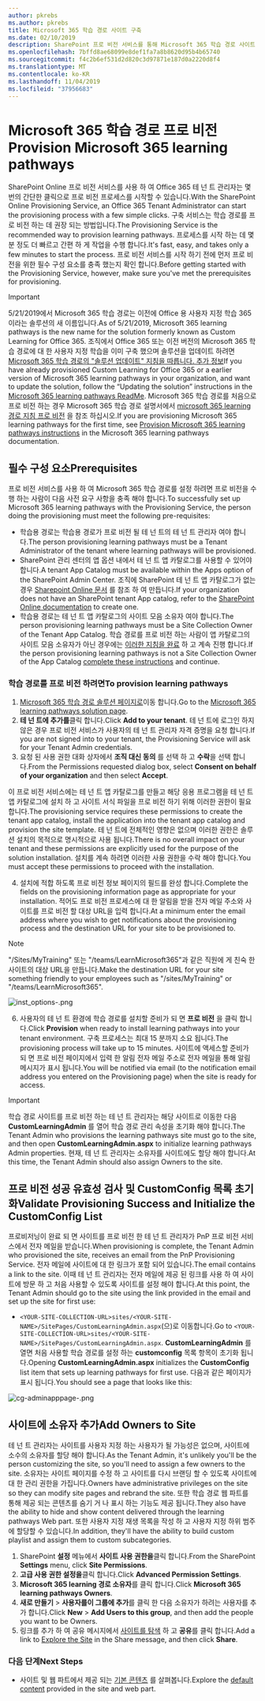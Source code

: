 ```yaml
---
author: pkrebs
ms.author: pkrebs
title: Microsoft 365 학습 경로 사이트 구축
ms.date: 02/10/2019
description: SharePoint 프로 비전 서비스를 통해 Microsoft 365 학습 경로 사이트 프로 비전
ms.openlocfilehash: 7bffd8ae68099e8def1fa7a8b8620d95b4b65740
ms.sourcegitcommit: f4c2b6ef531d2d820c3d97871e187d0a2220d8f4
ms.translationtype: MT
ms.contentlocale: ko-KR
ms.lasthandoff: 11/04/2019
ms.locfileid: "37956683"
---
```

# <a name="provision-microsoft-365-learning-pathways"></a><span data-ttu-id="00d80-103">Microsoft 365 학습 경로 프로 비전</span><span class="sxs-lookup"><span data-stu-id="00d80-103">Provision Microsoft 365 learning pathways</span></span>

<span data-ttu-id="00d80-104">SharePoint Online 프로 비전 서비스를 사용 하 여 Office 365 테 넌 트 관리자는 몇 번의 간단한 클릭으로 프로 비전 프로세스를 시작할 수 있습니다.</span><span class="sxs-lookup"><span data-stu-id="00d80-104">With the SharePoint Online Provisioning Service, an Office 365 Tenant Administrator can start the provisioning process with a few simple clicks.</span></span> <span data-ttu-id="00d80-105">구축 서비스는 학습 경로를 프로 비전 하는 데 권장 되는 방법입니다.</span><span class="sxs-lookup"><span data-stu-id="00d80-105">The Provisioning Service is the recommended way to provision learning pathways.</span></span> <span data-ttu-id="00d80-106">프로세스를 시작 하는 데 몇 분 정도 더 빠르고 간편 하 게 작업을 수행 합니다.</span><span class="sxs-lookup"><span data-stu-id="00d80-106">It's fast, easy, and takes only a few minutes to start the process.</span></span> <span data-ttu-id="00d80-107">프로 비전 서비스를 시작 하기 전에 먼저 프로 비전을 위한 필수 구성 요소를 충족 했는지 확인 합니다.</span><span class="sxs-lookup"><span data-stu-id="00d80-107">Before getting started with the Provisioning Service, however, make sure you've met the prerequisites for provisioning.</span></span>

> [!IMPORTANT]
> <span data-ttu-id="00d80-108">5/21/2019에서 Microsoft 365 학습 경로는 이전에 Office 용 사용자 지정 학습 365 이라는 솔루션의 새 이름입니다.</span><span class="sxs-lookup"><span data-stu-id="00d80-108">As of 5/21/2019, Microsoft 365 learning pathways is the new name for the solution formerly known as Custom Learning for Office 365.</span></span> <span data-ttu-id="00d80-109">조직에서 Office 365 또는 이전 버전의 Microsoft 365 학습 경로에 대 한 사용자 지정 학습을 이미 구축 했으며 솔루션을 업데이트 하려면 [Microsoft 365 학습 경로의 "솔루션 업데이트" 지침을 따릅니다. 추가 정보](https://github.com/pnp/custom-learning-office-365)</span><span class="sxs-lookup"><span data-stu-id="00d80-109">If you have already provisioned Custom Learning for Office 365 or a earlier version of Microsoft 365 learning pathways in your organization, and want to update the solution, follow the “Updating the solution” instructions in the [Microsoft 365 learning pathways ReadMe](https://github.com/pnp/custom-learning-office-365).</span></span> <span data-ttu-id="00d80-110">Microsoft 365 학습 경로를 처음으로 프로 비전 하는 경우 Microsoft 365 학습 경로 설명서에서 [microsoft 365 learning 경로 지침 프로 비전]( https://docs.microsoft.com/en-us/office365/customlearning/custom_provision) 을 참조 하십시오.</span><span class="sxs-lookup"><span data-stu-id="00d80-110">If you are provisioning Microsoft 365 learning pathways for the first time, see [Provision Microsoft 365 learning pathways instructions]( https://docs.microsoft.com/en-us/office365/customlearning/custom_provision) in the Microsoft 365 learning pathways documentation.</span></span>  

## <a name="prerequisites"></a><span data-ttu-id="00d80-111">필수 구성 요소</span><span class="sxs-lookup"><span data-stu-id="00d80-111">Prerequisites</span></span>
 
<span data-ttu-id="00d80-112">프로 비전 서비스를 사용 하 여 Microsoft 365 학습 경로를 설정 하려면 프로 비전을 수행 하는 사람이 다음 사전 요구 사항을 충족 해야 합니다.</span><span class="sxs-lookup"><span data-stu-id="00d80-112">To successfully set up Microsoft 365 learning pathways with the Provisioning Service, the person doing the provisioning must meet the following pre-requisites:</span></span> 
 
- <span data-ttu-id="00d80-113">학습용 경로는 학습용 경로가 프로 비전 될 테 넌 트의 테 넌 트 관리자 여야 합니다.</span><span class="sxs-lookup"><span data-stu-id="00d80-113">The person provisioning learning pathways must be a Tenant Administrator of the tenant where learning pathways will be provisioned.</span></span>  
- <span data-ttu-id="00d80-114">SharePoint 관리 센터의 앱 옵션 내에서 테 넌 트 앱 카탈로그를 사용할 수 있어야 합니다.</span><span class="sxs-lookup"><span data-stu-id="00d80-114">A tenant App Catalog must be available within the Apps option of the SharePoint Admin Center.</span></span> <span data-ttu-id="00d80-115">조직에 SharePoint 테 넌 트 앱 카탈로그가 없는 경우 [Sharepoint Online 문서](https://docs.microsoft.com/en-us/sharepoint/use-app-catalog) 를 참조 하 여 만듭니다.</span><span class="sxs-lookup"><span data-stu-id="00d80-115">If your organization does not have an SharePoint tenant App catalog, refer to the [SharePoint Online documentation](https://docs.microsoft.com/en-us/sharepoint/use-app-catalog) to create one.</span></span>  
- <span data-ttu-id="00d80-116">학습용 경로는 테 넌 트 앱 카탈로그의 사이트 모음 소유자 여야 합니다.</span><span class="sxs-lookup"><span data-stu-id="00d80-116">The person provisioning learning pathways must be a Site Collection Owner of the Tenant App Catalog.</span></span> <span data-ttu-id="00d80-117">학습 경로를 프로 비전 하는 사람이 앱 카탈로그의 사이트 모음 소유자가 아닌 경우에는 [이러한 지침을 완료](addappadmin.md) 하 고 계속 진행 합니다.</span><span class="sxs-lookup"><span data-stu-id="00d80-117">If the person provisioning learning pathways is not a Site Collection Owner of the App Catalog [complete these instructions](addappadmin.md) and continue.</span></span> 

### <a name="to-provision-learning-pathways"></a><span data-ttu-id="00d80-118">학습 경로를 프로 비전 하려면</span><span class="sxs-lookup"><span data-stu-id="00d80-118">To provision learning pathways</span></span>

1. <span data-ttu-id="00d80-119">[Microsoft 365 학습 경로 솔루션 페이지로](https://provisioning.sharepointpnp.com/details/3df8bd55-b872-4c9d-88e3-6b2f05344239)이동 합니다.</span><span class="sxs-lookup"><span data-stu-id="00d80-119">Go to the [Microsoft 365 learning pathways solution page](https://provisioning.sharepointpnp.com/details/3df8bd55-b872-4c9d-88e3-6b2f05344239).</span></span>
2. <span data-ttu-id="00d80-120">**테 넌 트에 추가를**클릭 합니다.</span><span class="sxs-lookup"><span data-stu-id="00d80-120">Click **Add to your tenant**.</span></span> <span data-ttu-id="00d80-121">테 넌 트에 로그인 하지 않은 경우 프로 비전 서비스가 사용자의 테 넌 트 관리자 자격 증명을 요청 합니다.</span><span class="sxs-lookup"><span data-stu-id="00d80-121">If you are not signed into to your tenant, the Provisioning Service will ask for your Tenant Admin credentials.</span></span> 
3. <span data-ttu-id="00d80-122">요청 된 사용 권한 대화 상자에서 **조직 대신 동의** 를 선택 하 고 **수락**을 선택 합니다.</span><span class="sxs-lookup"><span data-stu-id="00d80-122">From the Permissions requested dialog box, select **Consent on behalf of your organization** and then select **Accept**.</span></span>

<span data-ttu-id="00d80-123">이 프로 비전 서비스에는 테 넌 트 앱 카탈로그를 만들고 해당 응용 프로그램을 테 넌 트 앱 카탈로그에 설치 하 고 사이트 서식 파일을 프로 비전 하기 위해 이러한 권한이 필요 합니다.</span><span class="sxs-lookup"><span data-stu-id="00d80-123">The provisioning service requires these permissions to create the tenant app catalog, install the application into the tenant app catalog and provision the site template.</span></span> <span data-ttu-id="00d80-124">테 넌 트에 전체적인 영향은 없으며 이러한 권한은 솔루션 설치의 목적으로 명시적으로 사용 됩니다.</span><span class="sxs-lookup"><span data-stu-id="00d80-124">There is no overall impact on your tenant and these permissions are explicitly used for the purpose of the solution installation.</span></span> <span data-ttu-id="00d80-125">설치를 계속 하려면 이러한 사용 권한을 수락 해야 합니다.</span><span class="sxs-lookup"><span data-stu-id="00d80-125">You must accept these permissions to proceed with the installation.</span></span>

4. <span data-ttu-id="00d80-126">설치에 적합 하도록 프로 비전 정보 페이지의 필드를 완성 합니다.</span><span class="sxs-lookup"><span data-stu-id="00d80-126">Complete the fields on the provisioning information page as appropriate for your installation.</span></span> <span data-ttu-id="00d80-127">적어도 프로 비전 프로세스에 대 한 알림을 받을 전자 메일 주소와 사이트를 프로 비전 할 대상 URL을 입력 합니다.</span><span class="sxs-lookup"><span data-stu-id="00d80-127">At a minimum enter the email address where you wish to get notifications about the provisioning process and the destination URL for your site to be provisioned to.</span></span>  
> [!NOTE]
> <span data-ttu-id="00d80-128">"/Sites/MyTraining" 또는 "/teams/LearnMicrosoft365"과 같은 직원에 게 친숙 한 사이트의 대상 URL을 만듭니다.</span><span class="sxs-lookup"><span data-stu-id="00d80-128">Make the destination URL for your site something friendly to your employees such as "/sites/MyTraining" or "/teams/LearnMicrosoft365".</span></span>

![inst_options-.png](media/inst_options.png)

6. <span data-ttu-id="00d80-130">사용자의 테 넌 트 환경에 학습 경로를 설치할 준비가 되 면 **프로 비전** 을 클릭 합니다.</span><span class="sxs-lookup"><span data-stu-id="00d80-130">Click **Provision** when ready to install learning pathways into your tenant environment.</span></span>  <span data-ttu-id="00d80-131">구축 프로세스는 최대 15 분까지 소요 됩니다.</span><span class="sxs-lookup"><span data-stu-id="00d80-131">The provisioning process will take up to 15 minutes.</span></span> <span data-ttu-id="00d80-132">사이트에 액세스할 준비가 되 면 프로 비전 페이지에서 입력 한 알림 전자 메일 주소로 전자 메일을 통해 알림 메시지가 표시 됩니다.</span><span class="sxs-lookup"><span data-stu-id="00d80-132">You will be notified via email (to the notification email address you entered on the Provisioning page) when the site is ready for access.</span></span> 

> [!IMPORTANT]
> <span data-ttu-id="00d80-133">학습 경로 사이트를 프로 비전 하는 테 넌 트 관리자는 해당 사이트로 이동한 다음 **CustomLearningAdmin** 를 열어 학습 경로 관리 속성을 초기화 해야 합니다.</span><span class="sxs-lookup"><span data-stu-id="00d80-133">The Tenant Admin who provisions the learning pathways site must go to the site, and then open **CustomLearningAdmin.aspx** to initialize learning pathways Admin properties.</span></span> <span data-ttu-id="00d80-134">현재, 테 넌 트 관리자는 소유자를 사이트에도 할당 해야 합니다.</span><span class="sxs-lookup"><span data-stu-id="00d80-134">At this time, the Tenant Admin should also assign Owners to the site.</span></span> 

## <a name="validate-provisioning-success-and-initialize-the-customconfig-list"></a><span data-ttu-id="00d80-135">프로 비전 성공 유효성 검사 및 CustomConfig 목록 초기화</span><span class="sxs-lookup"><span data-stu-id="00d80-135">Validate Provisioning Success and Initialize the CustomConfig List</span></span>

<span data-ttu-id="00d80-136">프로비저닝이 완료 되 면 사이트를 프로 비전 한 테 넌 트 관리자가 PnP 프로 비전 서비스에서 전자 메일을 받습니다.</span><span class="sxs-lookup"><span data-stu-id="00d80-136">When provisioning is complete, the Tenant Admin who provisioned the site, receives an email from the PnP Provisioning Service.</span></span> <span data-ttu-id="00d80-137">전자 메일에 사이트에 대 한 링크가 포함 되어 있습니다.</span><span class="sxs-lookup"><span data-stu-id="00d80-137">The email contains a link to the site.</span></span> <span data-ttu-id="00d80-138">이때 테 넌 트 관리자는 전자 메일에 제공 된 링크를 사용 하 여 사이트에 방문 하 고 처음 사용할 수 있도록 사이트를 설정 해야 합니다.</span><span class="sxs-lookup"><span data-stu-id="00d80-138">At this point, the Tenant Admin should go to the site using the link provided in the email and set up the site for first use:</span></span>

- <span data-ttu-id="00d80-139">`<YOUR-SITE-COLLECTION-URL>sites/<YOUR-SITE-NAME>/SitePages/CustomLearningAdmin.aspx`(으)로 이동합니다.</span><span class="sxs-lookup"><span data-stu-id="00d80-139">Go to `<YOUR-SITE-COLLECTION-URL>sites/<YOUR-SITE-NAME>/SitePages/CustomLearningAdmin.aspx`.</span></span> <span data-ttu-id="00d80-140">**CustomLearningAdmin** 를 열면 처음 사용할 학습 경로를 설정 하는 **customconfig** 목록 항목이 초기화 됩니다.</span><span class="sxs-lookup"><span data-stu-id="00d80-140">Opening **CustomLearningAdmin.aspx** initializes the **CustomConfig** list item that sets up learning pathways for first use.</span></span> <span data-ttu-id="00d80-141">다음과 같은 페이지가 표시 됩니다.</span><span class="sxs-lookup"><span data-stu-id="00d80-141">You should see a page that looks like this:</span></span>

![cg-adminapppage-.png](media/cg-adminapppage.png)

## <a name="add-owners-to-site"></a><span data-ttu-id="00d80-143">사이트에 소유자 추가</span><span class="sxs-lookup"><span data-stu-id="00d80-143">Add Owners to Site</span></span>
<span data-ttu-id="00d80-144">테 넌 트 관리자는 사이트를 사용자 지정 하는 사용자가 될 가능성은 없으며, 사이트에 소수의 소유자를 할당 해야 합니다.</span><span class="sxs-lookup"><span data-stu-id="00d80-144">As the Tenant Admin, it's unlikely you'll be the person customizing the site, so you'll need to assign a few owners to the site.</span></span> <span data-ttu-id="00d80-145">소유자는 사이트 페이지를 수정 하 고 사이트를 다시 브랜딩 할 수 있도록 사이트에 대 한 관리 권한을 가집니다.</span><span class="sxs-lookup"><span data-stu-id="00d80-145">Owners have administrative privileges on the site so they can modify site pages and rebrand the site.</span></span> <span data-ttu-id="00d80-146">또한 학습 경로 웹 파트를 통해 제공 되는 콘텐츠를 숨기 거 나 표시 하는 기능도 제공 됩니다.</span><span class="sxs-lookup"><span data-stu-id="00d80-146">They also have the ability to hide and show content delivered through the learning pathways Web part.</span></span> <span data-ttu-id="00d80-147">또한 사용자 지정 재생 목록을 작성 하 고 사용자 지정 하위 범주에 할당할 수 있습니다.</span><span class="sxs-lookup"><span data-stu-id="00d80-147">In addition, they'll have the ability to build custom playlist and assign them to custom subcategories.</span></span>  

1. <span data-ttu-id="00d80-148">SharePoint **설정** 메뉴에서 **사이트 사용 권한을**클릭 합니다.</span><span class="sxs-lookup"><span data-stu-id="00d80-148">From the SharePoint **Settings** menu, click **Site Permissions**.</span></span>
2. <span data-ttu-id="00d80-149">**고급 사용 권한 설정을**클릭 합니다.</span><span class="sxs-lookup"><span data-stu-id="00d80-149">Click **Advanced Permission Settings**.</span></span>
3. <span data-ttu-id="00d80-150">**Microsoft 365 learning 경로 소유자**를 클릭 합니다.</span><span class="sxs-lookup"><span data-stu-id="00d80-150">Click **Microsoft 365 learning pathways Owners**.</span></span>
4. <span data-ttu-id="00d80-151">**새로 만들기** > **사용자를이 그룹에 추가**를 클릭 한 다음 소유자가 하려는 사용자를 추가 합니다.</span><span class="sxs-lookup"><span data-stu-id="00d80-151">Click **New** > **Add Users to this group**, and then add the people you want to be Owners.</span></span> 
5. <span data-ttu-id="00d80-152">링크를 추가 하 여 공유 메시지에서 [사이트를 탐색](custom_exploresite.md) 하 고 **공유**를 클릭 합니다.</span><span class="sxs-lookup"><span data-stu-id="00d80-152">Add a link to [Explore the Site](custom_exploresite.md) in the Share message, and then click **Share**.</span></span>

### <a name="next-steps"></a><span data-ttu-id="00d80-153">다음 단계</span><span class="sxs-lookup"><span data-stu-id="00d80-153">Next Steps</span></span>
- <span data-ttu-id="00d80-154">사이트 및 웹 파트에서 제공 되는 [기본 콘텐츠](custom_exploresite.md) 를 살펴봅니다.</span><span class="sxs-lookup"><span data-stu-id="00d80-154">Explore the [default content](custom_exploresite.md) provided in the site and web part.</span></span>
